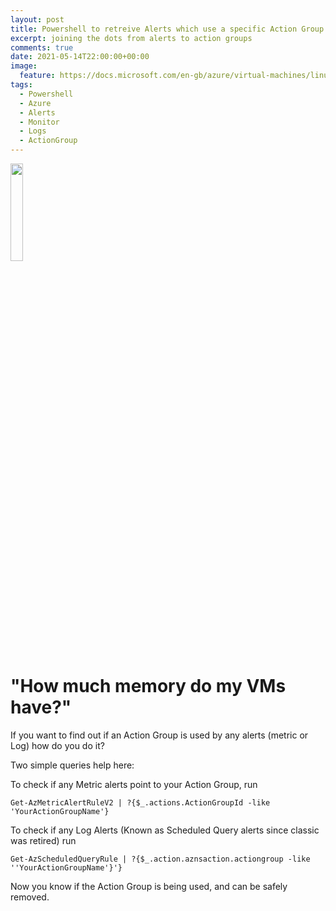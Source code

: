 ```yaml
---
layout: post
title: Powershell to retreive Alerts which use a specific Action Group
excerpt: joining the dots from alerts to action groups
comments: true
date: 2021-05-14T22:00:00+00:00
image:
  feature: https://docs.microsoft.com/en-gb/azure/virtual-machines/linux/media/index/logo_powershell.svg
tags: 
  - Powershell
  - Azure
  - Alerts
  - Monitor
  - Logs
  - ActionGroup
---
```

<img src="https://docs.microsoft.com/en-gb/azure/virtual-machines/linux/media/index/logo_powershell.svg" height="20%" width="20%">

<H1>"How much memory do my VMs have?"</H1>
If you want to find out if an Action Group is used by any alerts (metric or Log) how do you do it?

Two simple queries help here:

To check if any Metric alerts point to your Action Group, run
```
Get-AzMetricAlertRuleV2 | ?{$_.actions.ActionGroupId -like 'YourActionGroupName'}
```

To check if any Log Alerts (Known as Scheduled Query alerts since classic was retired)
run
```
Get-AzScheduledQueryRule | ?{$_.action.aznsaction.actiongroup -like ''YourActionGroupName'}'}
```

Now you know if the Action Group is being used, and can be safely removed.


